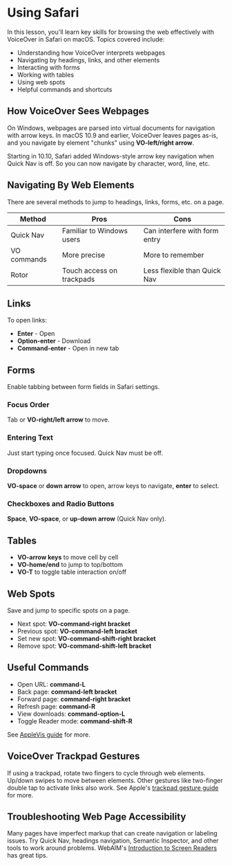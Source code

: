 # Using Safari

In this lesson, you'll learn key skills for browsing the web effectively with VoiceOver in Safari on macOS. Topics covered include:

- Understanding how VoiceOver interprets webpages
- Navigating by headings, links, and other elements
- Interacting with forms
- Working with tables
- Using web spots
- Helpful commands and shortcuts

## How VoiceOver Sees Webpages

On Windows, webpages are parsed into virtual documents for navigation with arrow keys. In macOS 10.9 and earlier, VoiceOver leaves pages as-is, and you navigate by element "chunks" using **VO-left/right arrow**.

Starting in 10.10, Safari added Windows-style arrow key navigation when Quick Nav is off. So you can now navigate by character, word, line, etc.

## Navigating By Web Elements

There are several methods to jump to headings, links, forms, etc. on a page.

| Method      | Pros                      | Cons                          |
| ----------- | ------------------------- | ----------------------------- |
| Quick Nav   | Familiar to Windows users | Can interfere with form entry |
| VO commands | More precise              | More to remember              |
| Rotor       | Touch access on trackpads | Less flexible than Quick Nav  |

## Links

To open links:

- **Enter** - Open
- **Option-enter** - Download
- **Command-enter** - Open in new tab

## Forms

Enable tabbing between form fields in Safari settings.

### Focus Order

Tab or **VO-right/left arrow** to move.

### Entering Text

Just start typing once focused. Quick Nav must be off.

### Dropdowns

**VO-space** or **down arrow** to open, arrow keys to navigate, **enter** to select.

### Checkboxes and Radio Buttons

**Space**, **VO-space**, or **up-down arrow** (Quick Nav only).

## Tables

- **VO-arrow keys** to move cell by cell
- **VO-home/end** to jump to top/bottom
- **VO-T** to toggle table interaction on/off

## Web Spots

Save and jump to specific spots on a page.

- Next spot: **VO-command-right bracket**
- Previous spot: **VO-command-left bracket**
- Set new spot: **VO-command-shift-right bracket**
- Remove spot: **VO-command-shift-left bracket**

## Useful Commands

- Open URL: **command-L**
- Back page: **command-left bracket**
- Forward page: **command-right bracket**  
- Refresh page: **command-R**
- View downloads: **command-option-L**
- Toggle Reader mode: **command-shift-R**

See [AppleVis guide](https://www.applevis.com/guides/voiceover-user-guide/safari-web-browser) for more.

## VoiceOver Trackpad Gestures

If using a trackpad, rotate two fingers to cycle through web elements. Up/down swipes to move between elements. Other gestures like two-finger double tap to activate links also work. See Apple's [trackpad gesture guide](https://support.apple.com/en-gb/guide/voiceover-guide/vpav1109/10/web/1#10) for more.

## Troubleshooting Web Page Accessibility

Many pages have imperfect markup that can create navigation or labeling issues. Try Quick Nav, headings navigation, Semantic Inspector, and other tools to work around problems. WebAIM's [Introduction to Screen Readers](https://webaim.org/techniques/screenreader/) has great tips.

